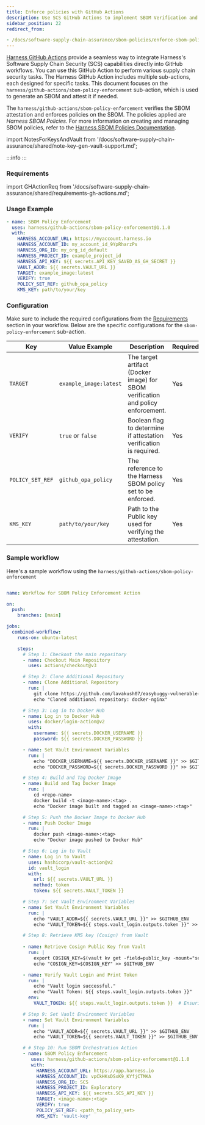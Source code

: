 ```yaml
---
title: Enforce policies with GitHub Actions
description: Use SCS GitHub Actions to implement SBOM Verification and Policy Enforcement.
sidebar_position: 22
redirect_from:

- /docs/software-supply-chain-assurance/sbom-policies/enforce-sbom-policies-with-github-actions
---
```


[Harness GitHub Actions](https://github.com/marketplace/actions/harness-github-actions) provide a seamless way to integrate Harness's Software Supply Chain Security (SCS) capabilities directly into GitHub workflows. You can use this GitHub Action to perform various supply chain security tasks. 
The Harness GitHub Action includes multiple sub-actions, each designed for specific tasks. This document focuses on the `harness/github-actions/sbom-policy-enforcement` sub-action, which is used to generate an SBOM and attest it if needed.

The `harness/github-actions/sbom-policy-enforcement` verifies the SBOM attestation and enforces policies on the SBOM. The policies applied are *Harness SBOM Policies*. For more information on creating and managing SBOM policies, refer to the [Harness SBOM Policies Documentation](/docs/software-supply-chain-assurance/sbom-policies/create-sbom-policies).

import NotesForKeysAndVault from '/docs/software-supply-chain-assurance/shared/note-key-gen-vault-support.md';

:::info
<NotesForKeysAndVault />
:::

### Requirements

import GHActionReq from '/docs/software-supply-chain-assurance/shared/requirements-gh-actions.md';

<GHActionReq />

### Usage Example

```yaml
- name: SBOM Policy Enforcement
  uses: harness/github-actions/sbom-policy-enforcement@1.1.0
  with:
    HARNESS_ACCOUNT_URL: https://myaccount.harness.io
    HARNESS_ACCOUNT_ID: my_account_id_9YpRharzPs
    HARNESS_ORG_ID: my_org_id_default
    HARNESS_PROJECT_ID: example_project_id
    HARNESS_API_KEY: ${{ secrets.API_KEY_SAVED_AS_GH_SECRET }}
    VAULT_ADDR: ${{ secrets.VAULT_URL }}
    TARGET: example_image:latest
    VERIFY: true
    POLICY_SET_REF: github_opa_policy
    KMS_KEY: path/to/your/key
```

### Configuration

Make sure to include the required configurations from the [Requirements](#requirements) section in your workflow. Below are the specific configurations for the `sbom-policy-enforcement` sub-action.

| **Key**            | **Value Example**            | **Description**                                                                 | **Required** |
|--------------------|------------------------------|---------------------------------------------------------------------------------|-------------|
| `TARGET`           | `example_image:latest`       | The target artifact (Docker image) for SBOM verification and policy enforcement.| Yes         |
| `VERIFY`           | `true` or `false`              | Boolean flag to determine if attestation verification is required.              | Yes         |
| `POLICY_SET_REF`   | `github_opa_policy`          | The reference to the Harness SBOM policy set to be enforced.                    | Yes         |
| `KMS_KEY`          | `path/to/your/key`           | Path to the Public key used for verifying the attestation.                             | Yes          |

### Sample workflow

Here's a sample workflow using the `harness/github-actions/sbom-policy-enforcement`

```yaml

name: Workflow for SBOM Policy Enforcement Action

on:
  push:
    branches: [main]

jobs:
  combined-workflow:
    runs-on: ubuntu-latest

    steps:
      # Step 1: Checkout the main repository
      - name: Checkout Main Repository
        uses: actions/checkout@v3

      # Step 2: Clone Additional Repository
      - name: Clone Additional Repository
        run: |
          git clone https://github.com/lavakush07/easybuggy-vulnerable-application
          echo "Cloned additional repository: docker-nginx"

      # Step 3: Log in to Docker Hub
      - name: Log in to Docker Hub
        uses: docker/login-action@v2
        with:
          username: ${{ secrets.DOCKER_USERNAME }}
          password: ${{ secrets.DOCKER_PASSWORD }}

      - name: Set Vault Environment Variables
        run: |
          echo "DOCKER_USERNAME=${{ secrets.DOCKER_USERNAME }}" >> $GITHUB_ENV
          echo "DOCKER_PASSWORD=${{ secrets.DOCKER_PASSWORD }}" >> $GITHUB_ENV

      # Step 4: Build and Tag Docker Image
      - name: Build and Tag Docker Image
        run: |
          cd <repo-name>
          docker build -t <image-name>:<tag> .
          echo "Docker image built and tagged as <image-name>:<tag>"

      # Step 5: Push the Docker Image to Docker Hub
      - name: Push Docker Image
        run: |
          docker push <image-name>:<tag>
          echo "Docker image pushed to Docker Hub"

      # Step 6: Log in to Vault
      - name: Log in to Vault
        uses: hashicorp/vault-action@v2
        id: vault_login
        with:
          url: ${{ secrets.VAULT_URL }}
          method: token
          token: ${{ secrets.VAULT_TOKEN }}

      # Step 7: Set Vault Environment Variables
      - name: Set Vault Environment Variables
        run: |
          echo "VAULT_ADDR=${{ secrets.VAULT_URL }}" >> $GITHUB_ENV
          echo "VAULT_TOKEN=${{ steps.vault_login.outputs.token }}" >> $GITHUB_ENV

      # Step 8: Retrieve KMS key (Cosign) from Vault
    
      - name: Retrieve Cosign Public Key from Vault
        run: |
          export COSIGN_KEY=$(vault kv get -field=public_key -mount="secret1/cosign-key" "cosign-key")
          echo "COSIGN_KEY=$COSIGN_KEY" >> $GITHUB_ENV

      - name: Verify Vault Login and Print Token
        run: |
          echo "Vault login successful."
          echo "Vault Token: ${{ steps.vault_login.outputs.token }}"
        env:
          VAULT_TOKEN: ${{ steps.vault_login.outputs.token }}  # Ensuring token is accessible

      # Step 9: Set Vault Environment Variables
      - name: Set Vault Environment Variables
        run: |
          echo "VAULT_ADDR=${{ secrets.VAULT_URL }}" >> $GITHUB_ENV
          echo "VAULT_TOKEN=${{ secrets.VAULT_TOKEN }}" >> $GITHUB_ENV

      # # Step 10: Run SBOM Orchestration Action
      - name: SBOM Policy Enforcement
         uses: harness/github-actions/sbom-policy-enforcement@1.1.0
         with:
           HARNESS_ACCOUNT_URL: https://app.harness.io
           HARNESS_ACCOUNT_ID: vpCkHKsDSxK9_KYfjCTMKA
           HARNESS_ORG_ID: SCS
           HARNESS_PROJECT_ID: Exploratory
           HARNESS_API_KEY: ${{ secrets.SCS_API_KEY }}
           TARGET: <image-name>:<tag>
           VERIFY: true
           POLICY_SET_REF: <path_to_policy_set>
           KMS_KEY: 'vault-key'

```
